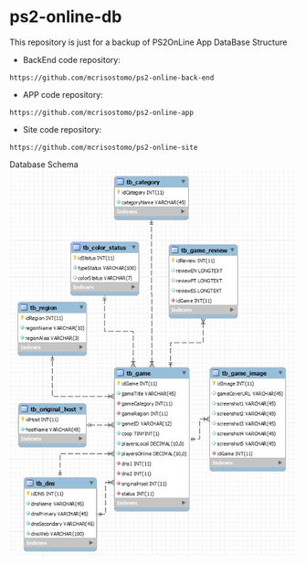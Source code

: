 ps2-online-db
=====

This repository is just for a backup of PS2OnLine App DataBase Structure

- BackEnd code repository:
```
https://github.com/mcrisostomo/ps2-online-back-end
```

- APP code repository:
```
https://github.com/mcrisostomo/ps2-online-app
```

- Site code repository:
```
https://github.com/mcrisostomo/ps2-online-site
```

Database Schema
![alt text](ps2-online-dbModelSchema.png)
